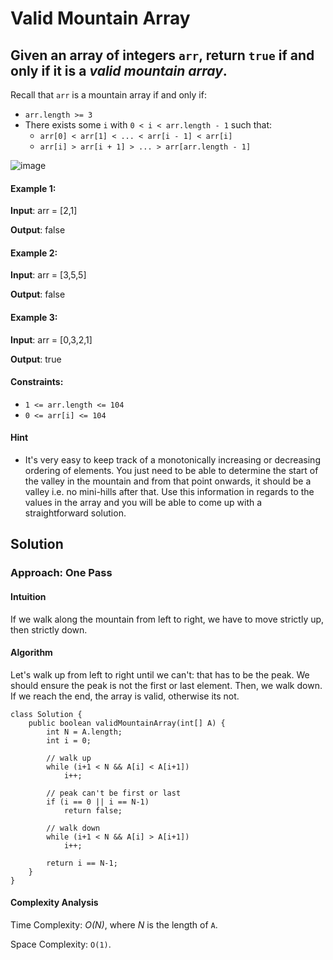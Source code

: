 # Valid Mountain Array

## Given an array of integers ```arr```, return ```true``` if and only if it is a *valid mountain array*.

Recall that ```arr``` is a mountain array if and only if:

- ```arr.length >= 3```
- There exists some ```i``` with ```0 < i < arr.length - 1``` such that:
  - ```arr[0] < arr[1] < ... < arr[i - 1] < arr[i]```
  - ```arr[i] > arr[i + 1] > ... > arr[arr.length - 1]```

![image](https://user-images.githubusercontent.com/19383145/119924467-a2cc2780-bf41-11eb-8dc3-485add80f9d3.png)

#### Example 1:

**Input**: arr = [2,1]

**Output**: false

#### Example 2:

**Input**: arr = [3,5,5]

**Output**: false

#### Example 3:

**Input**: arr = [0,3,2,1]

**Output**: true
 

#### Constraints:

- ```1 <= arr.length <= 104```
- ```0 <= arr[i] <= 104```

#### Hint

- It's very easy to keep track of a monotonically increasing or decreasing ordering of elements. You just need to be able to determine the start of the valley in the mountain and from that point onwards, it should be a valley i.e. no mini-hills after that. Use this information in regards to the values in the array and you will be able to come up with a straightforward solution.

## Solution

### Approach: One Pass

#### Intuition

If we walk along the mountain from left to right, we have to move strictly up, then strictly down.

#### Algorithm

Let's walk up from left to right until we can't: that has to be the peak. We should ensure the peak is not the first or last element. Then, we walk down. If we reach the end, the array is valid, otherwise its not.

```
class Solution {
    public boolean validMountainArray(int[] A) {
        int N = A.length;
        int i = 0;

        // walk up
        while (i+1 < N && A[i] < A[i+1])
            i++;

        // peak can't be first or last
        if (i == 0 || i == N-1)
            return false;

        // walk down
        while (i+1 < N && A[i] > A[i+1])
            i++;

        return i == N-1;
    }
}
```

#### Complexity Analysis

Time Complexity: *O(N)*, where *N* is the length of ```A```.

Space Complexity: ```O(1)```.
